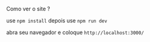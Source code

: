 Como ver o site ?


use ```npm install```
depois use ```npm run dev```

abra seu navegador e coloque ```http://localhost:3000/```


